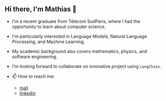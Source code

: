 ## Hi there, I'm Mathias 👋


- I'm a recent graduate from Télécom SudParis, where I had the opportunity to learn about computer science.

- I'm particularly interested in Language Models, Natural Language Processing, and Machine Learning.

- My academic background also covers mathematics, physics, and software engineering.

- I'm looking forward to collaborate on innovative project using ``LangChain``.

- 📫 How to reach me: 
  - [mail](caillard.mathias@gmail.com)
  - [linkedin](https://www.linkedin.com/in/mathias-caillard/)
